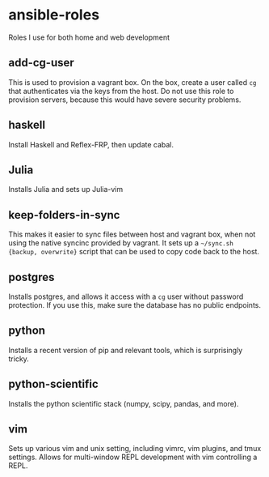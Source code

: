 # ansible-roles
Roles I use for both home and web development

## add-cg-user
This is used to provision a vagrant box. On the box, create a user called `cg` that authenticates via the keys from the host. Do not use this role to provision servers, because this would have severe security problems.

## haskell
Install Haskell and Reflex-FRP, then update cabal.

## Julia
Installs Julia and sets up Julia-vim

## keep-folders-in-sync
This makes it easier to sync files between host and vagrant box, when not using the native syncinc provided by vagrant. It sets up a `~/sync.sh {backup, overwrite}` script that can be used to copy code back to the host.

## postgres
Installs postgres, and allows it access with a `cg` user without password protection. If you use this, make sure the database has no public endpoints.

## python
Installs a recent version of pip and relevant tools, which is surprisingly tricky.

## python-scientific
Installs the python scientific stack (numpy, scipy, pandas, and more).

## vim
Sets up various vim and unix setting, including vimrc, vim plugins, and tmux settings. Allows for multi-window REPL development with vim controlling a REPL.




